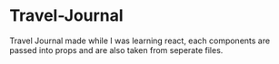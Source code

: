 # Travel-Journal
Travel Journal made while I was learning react, each components are passed into props and are also taken from seperate files.
